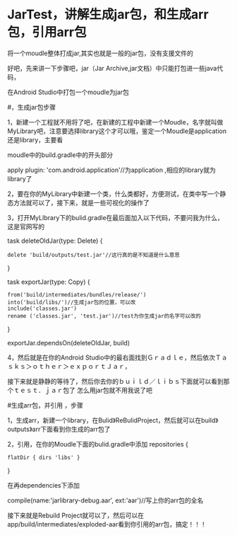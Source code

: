 # JarTest，讲解生成jar包，和生成arr包，引用arr包
将一个moudle整体打成jar,其实也就是一般的jar包，没有支援文件的


好吧，先来讲一下步骤吧，jar（Jar Archive,jar文档）中只能打包进一些java代码，

在Android Studio中打包一个moudle为jar包

#，生成jar包步骤


1，新建一个工程就不用将了吧，在新建的工程中新建一个Moudle，名字就叫做MyLibrary吧，注意要选择library这个才可以哦，鉴定一个Moudle是application还是library，主要看

moudle中的build.gradle中的开头部分


apply plugin: 'com.android.application'//为application ,相应的library就为library了


2，要在你的MyLibrary中新建一个类，什么类都好，方便测试，在类中写一个静态方法就可以了，接下来，就是一些可视化的操作了



3，打开MyLIbrary下的bulid.gradle在最后面加入以下代码，不要问我为什么，这是官网写的

task deleteOldJar(type: Delete) {

    delete 'build/outputs/test.jar'//这行真的是不知道是什么意思
}

task exportJar(type: Copy) {

    from('build/intermediates/bundles/release/')
    into('build/libs/')//生成jar包的位置，可以改
    include('classes.jar')
    rename ('classes.jar', 'test.jar')//test为你生成jar的名字可以改的
}

exportJar.dependsOn(deleteOldJar, build)



4，然后就是在你的Android Studio中的最右面找到Ｇｒａｄｌｅ，然后依次Ｔａｓｋｓ＞ｏｔｈｅｒ＞ｅｘｐｏｒｔＪａｒ，

接下来就是静静的等待了，然后你去你的ｂｕｉｌｄ／ｌｉｂｓ下面就可以看到那个ｔｅｓｔ．ｊａｒ包了
怎么用jar包就不用我说了吧


#生成arr包，并引用 ，步骤

1，生成arr，新建一个library，在Bulid》ReBulidProject，然后就可以在build》outputs》arr下面看到你生成的arr包了


2，引用，在你的Moudle下面的bulid.gradle中添加
repositories {
    
    flatDir { dirs 'libs' }
}


在再dependencies下添加


compile(name:'jarlibrary-debug.aar', ext:'aar')//写上你的arr包的全名


接下来就是Rebuild Project就可以了，然后可以在app/build/intermediates/exploded-aar看到你引用的arr包，搞定！！！
